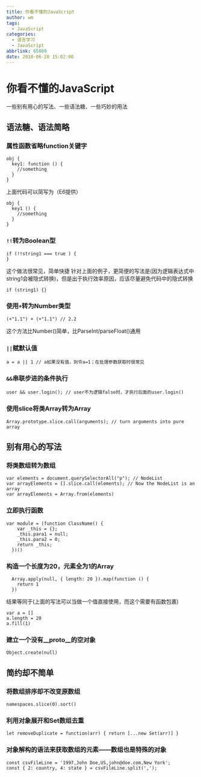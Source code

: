 ```yaml
---
title: 你看不懂的JavaScript
author: wm
tags:
  - JavaScript
categories:
  - 语言学习
  - JavaScript
abbrlink: 65009
date: 2018-06-28 15:02:00
---
```

# 你看不懂的JavaScript

一些别有用心的写法、一些语法糖、一些巧妙的用法
## 语法糖、语法简略


### 属性函数省略function关键字
```
obj {
  key1: function () {
    //something
  }
}
```
上面代码可以简写为（E6提供）
```
obj {
  key1 () {
    //something
  }
}
```

### ` !! `转为Boolean型
```
if (!!string1 === true ) {
}
```
这个做法很常见，简单快捷
针对上面的例子，更简便的写法是(因为逻辑表达式中string1会被隐式转换)，但是出于执行效率原因，应该尽量避免代码中的隐式转换
```
if (string1) {}
```
 
### 使用`+`转为Number类型
```
(+"1.1") + (+"1.1") // 2.2
```
这个方法比Number()简单，比ParseInt/parseFloat()通用
 
### ` || `赋默认值
```
a = a || 1 // a如果没有值，则令a=1；在处理参数获取时很常见
```
 
### ` && `串联步进的条件执行
```
user && user.login(); // user不为逻辑false时，才执行后面的user.login()
```
 
### 使用slice将类Array转为Array
```
Array.prototype.slice.call(arguments); // turn arguments into pure array
```
 
## 别有用心的写法
 
### 将类数组转为数组
```
var elements = document.querySelectorAll("p"); // NodeList
var arrayElements = [].slice.call(elements); // Now the NodeList is an array
var arrayElements = Array.from(elements)
```
 
### 立即执行函数
```
var module = (function ClassName() {
    var _this = {};
    _this.para1 = null;
    _this.para2 = 0;
    return _this;
  })()
```
 
### 构造一个长度为20，元素全为1的Array
```
  Array.apply(null, { length: 20 }).map(function () {
    return 1
  })
```
结果等同于(上面的写法可以当做一个值直接使用，而这个需要有函数包裹)
```
var a = []
a.length = 20
a.fill(1)
```
 
### 建立一个没有__proto__的空对象
```
Object.create(null)
```
 
## 简约却不简单
 
### 将数组排序却不改变原数组
```
namespaces.slice(0).sort()
```
 
### 利用对象展开和Set数组去重
```
let removeDuplicate = function(arr) { return [...new Set(arr)] }
```
 
### 对象解构的语法来获取数组的元素——数组也是特殊的对象
```
const csvFileLine = '1997,John Doe,US,john@doe.com,New York';
const { 2: country, 4: state } = csvFileLine.split(',');
```